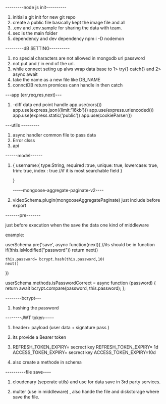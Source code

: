 ---------node js init----------

1. initial a git init for new git repo
2. create a public file basically kept the image file and all 
3. .env and .env.sample for sharing the data with team.
4. sec is the main folder
5. dependency and dev dependency npm i -D nodemon

---------dB SETTING----------
1.  no special characters are not allowed in mongodb url password
2. not put and / in end of the url.
3. while connect seting up alws wrap data base to 1> try{} catch{} and 2> async await 
4. take the name as a new file like DB_NAME 
5. connctDB return promices cann handle in then catch 

---app (err,req,res,next)---

1. -diff data end point handle
app.use(cors())
app.use(express.json({limit:'16kb'}))
app.use(express.urlencoded())
app.use(express.static('public'))
app.use(cookieParser())

---utils ---------
1. async handler common file to pass data
2. Error clsss
3. api 

------model------

1. {
        username:{
            type:String,
            required :true,
            unique: true,
            lowercase: true,
            trim: true,
            index : true //if it is most searchable field 
        }

    }

    -----mongoose-aggregate-paginate-v2----
    
1. videoSchema.plugin(mongooseAggregatePaginate)
just include before export


-------pre-------

just before execution when the save the data one kind of middleware

example:

userSchema.pre('save', async function(next){ //its should be in function 
  if(!this.isModified("password")) return next()

    this.password= bcrypt.hash(this.password,10)
    next()
})


userSchema.methods.isPasswordCorrect = async function (password) {
  return await bcrypt.compare(password, this.password);
};

--------bcrypt---
1. hashing the password 

--------JWT token-----
1. header+ payload (user data + signature pass  )
2. its provide a Bearer token 

3.  REFRESH_TOKEN_EXPIRY= secrect key
    REFRESH_TOKEN_EXPIRY= 1d
    ACCESS_TOKEN_EXPIRY= secrect key
    ACCESS_TOKEN_EXPIRY=10d
4. also create a methode in schema 

----------file save----
1. cloudenary (seperate utils) and use for data save in 3rd party services.

2. multer (use in middleware) , also hande the file and diskstorage where save the file.


 